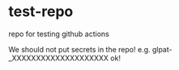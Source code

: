 # test-repo
repo for testing github actions

We should not put secrets in the repo!  e.g. glpat-_XXXXXXXXXXXXXXXXXXXX  ok!



